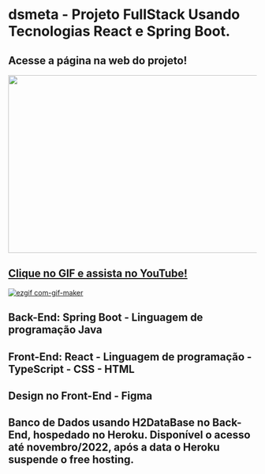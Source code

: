 # dsmeta - Projeto FullStack Usando Tecnologias React e Spring Boot.



## Acesse a página na web do projeto!
<p align="left">
  <a href="https://dsmeta-luis-abranches.netlify.app/"><img width="552" height="360" src="https://user-images.githubusercontent.com/101315079/191156412-eae73a2a-4e84-4048-a5cc-d2e85a926240.png#vitrinedev">
</p>


## Clique no GIF e assista no YouTube!
[![ezgif com-gif-maker](https://user-images.githubusercontent.com/101315079/191152158-afc4ef7c-abcb-4691-a98f-cc1961f5a3f8.gif#vitrinedev)](https://youtu.be/PCTvp9aV2bw)


## Back-End:  Spring Boot - Linguagem de programação Java
## Front-End: React - Linguagem de programação - TypeScript - CSS - HTML
## Design no Front-End - Figma
## Banco de Dados usando H2DataBase no Back-End, hospedado no Heroku. Disponível o acesso até novembro/2022, após a data o Heroku suspende o free hosting.

